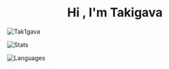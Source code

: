 <h1 align="center">Hi , I'm Takigava</h1>
<p> <img src="https://komarev.com/ghpvc/?username=Tak1gava&label=Profile%20views&color=0e75b6&style=flat" alt="Tak1gava" /> </p>
<p> <img alt="Stats" src="https://github-readme-stats.vercel.app/api?username=Tak1gava&count_private=true&show_icons=true&show_icons=true&theme=dracula" /> </p>
<p> <img alt="Languages" src="https://github-readme-stats.vercel.app/api/top-langs/?username=Tak1gava&layout=compact&langs_count=10&show_icons=true&theme=dracula" /> </p>
<!--
**Tak1gava/Takigava** is a ✨ _special_ ✨ repository because its `README.md` (this file) appears on your GitHub profile.
-->
